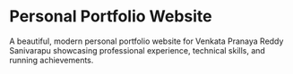 # Personal Portfolio Website

A beautiful, modern personal portfolio website for Venkata Pranaya Reddy Sanivarapu showcasing professional experience, technical skills, and running achievements.

